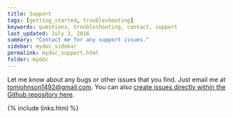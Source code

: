 ```yaml
---
title: Support
tags: [getting_started, troubleshooting]
keywords: questions, troubleshooting, contact, support
last_updated: July 3, 2016
summary: "Contact me for any support issues."
sidebar: mydoc_sidebar
permalink: mydoc_support.html
folder: mydoc
---
```


Let me know about any bugs or other issues that you find. Just email me at <a href="mailto:tomjohnson1492@gmail.com">tomjohnson1492@gmail.com</a>. You can also [create issues directly within the Github repository here](https://github.com/tomjohnson1492/jekyll-doc/issues).

{% include links.html %}
